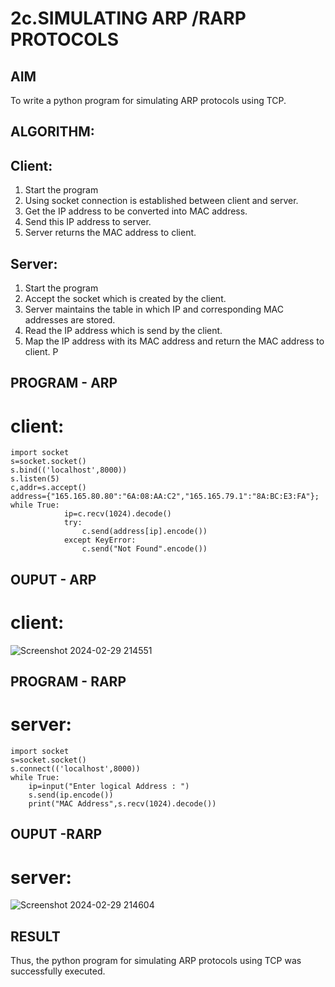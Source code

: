 # 2c.SIMULATING ARP /RARP PROTOCOLS
## AIM
To write a python program for simulating ARP protocols using TCP.
## ALGORITHM:
## Client:
1. Start the program
2. Using socket connection is established between client and server.
3. Get the IP address to be converted into MAC address.
4. Send this IP address to server.
5. Server returns the MAC address to client.
## Server:
1. Start the program
2. Accept the socket which is created by the client.
3. Server maintains the table in which IP and corresponding MAC addresses are
stored.
4. Read the IP address which is send by the client.
5. Map the IP address with its MAC address and return the MAC address to client.
P
## PROGRAM - ARP
# client:
```
import socket 
s=socket.socket() 
s.bind(('localhost',8000)) 
s.listen(5) 
c,addr=s.accept() 
address={"165.165.80.80":"6A:08:AA:C2","165.165.79.1":"8A:BC:E3:FA"}; 
while True: 
            ip=c.recv(1024).decode() 
            try: 
                c.send(address[ip].encode()) 
            except KeyError: 
                c.send("Not Found".encode())
```
## OUPUT - ARP
# client:
![Screenshot 2024-02-29 214551](https://github.com/23012312/2c.ARP_RARP_PROTOCOLS/assets/150009714/a9b8b4f9-7f2d-4760-8363-285529f8774c)

## PROGRAM - RARP
# server:
```
import socket
s=socket.socket()
s.connect(('localhost',8000))
while True:
    ip=input("Enter logical Address : ")
    s.send(ip.encode())
    print("MAC Address",s.recv(1024).decode())
```

## OUPUT -RARP
# server:
![Screenshot 2024-02-29 214604](https://github.com/23012312/2c.ARP_RARP_PROTOCOLS/assets/150009714/33ddf5c6-98a3-4d8d-952c-4b685b37093a)

## RESULT
Thus, the python program for simulating ARP protocols using TCP was successfully 
executed.

